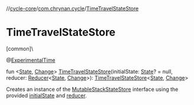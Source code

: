 //[cycle-core](../../index.md)/[com.chrynan.cycle](index.md)/[TimeTravelStateStore](-time-travel-state-store.md)

# TimeTravelStateStore

[common]\

@[ExperimentalTime](https://kotlinlang.org/api/latest/jvm/stdlib/kotlin.time/-experimental-time/index.html)

fun &lt;[State](-time-travel-state-store.md), [Change](-time-travel-state-store.md)&gt; [TimeTravelStateStore](-time-travel-state-store.md)(initialState: [State](-time-travel-state-store.md)? = null, reducer: [Reducer](index.md#-209270086%2FClasslikes%2F1627176608)&lt;[State](-time-travel-state-store.md), [Change](-time-travel-state-store.md)&gt;): [TimeTravelStateStore](-time-travel-state-store/index.md)&lt;[State](-time-travel-state-store.md), [Change](-time-travel-state-store.md)&gt;

Creates an instance of the [MutableStackStateStore](-mutable-stack-state-store/index.md) interface using the provided [initialState](-time-travel-state-store.md) and [reducer](-time-travel-state-store.md).
